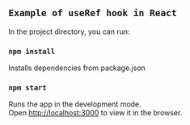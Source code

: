 ## `Example of useRef hook in React`



In the project directory, you can run:

### `npm install`

Installs dependencies from package.json

### `npm start`

Runs the app in the development mode.\
Open [http://localhost:3000](http://localhost:3000) to view it in the browser.

